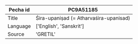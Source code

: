 |Pecha id | PC9A51185
| --- | --- 
|Title | Śira-upaniṣad (= Atharvaśira-upanisad) 
|Language | ['English', 'Sanskrit']
|Source | 'GRETIL'